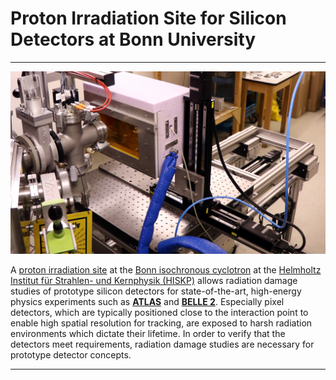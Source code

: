 # Proton Irradiation Site for Silicon Detectors at Bonn University

***

![Irradiation site at Bonn isochronous cyclotron](/imgs/proton_irradiation.jpg)

A [proton irradiation site](https://www.zyklotron.hiskp.uni-bonn.de/zyklo/experiments_cyclotron_EN.html) at the [Bonn isochronous cyclotron](https://www.zyklotron.hiskp.uni-bonn.de/zyklo/bonn_isochronous_cyclotron_EN.html) at the [Helmholtz Institut für Strahlen- und Kernphysik (HISKP)](https://www.hiskp.uni-bonn.de/) allows radiation damage studies of prototype silicon detectors for state-of-the-art, high-energy physics experiments such as [**ATLAS**](https://atlas.cern/) and [**BELLE 2**](https://www.belle2.org/). Especially pixel detectors, which are typically positioned close to the interaction point to enable high spatial resolution for tracking, are exposed to harsh radiation environments which dictate their lifetime. In order to verify that the detectors meet requirements, radiation damage studies are necessary for prototype detector concepts.

***

